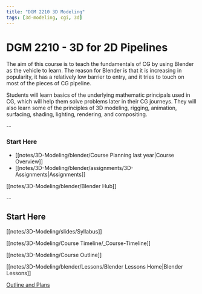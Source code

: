 ```yaml
---
title: "DGM 2210 3D Modeling"
tags: [3d-modeling, cgi, 3d]
---
```


# DGM 2210 - 3D for 2D Pipelines

The aim of this course is to teach the fundamentals of CG by using Blender as the vehicle to learn. The reason for Blender is that it is increasing in popularity, it has a relatively low barrier to entry, and it tries to touch on most of the pieces of CG pipeline.

Students will learn basics of the underlying mathematic principals used in CG, which will help them solve problems later in their CG journeys. They will also learn some of the principles of 3D modeling, rigging, animation, surfacing, shading, lighting, rendering, and compositing.

--
### Start Here
- [[notes/3D-Modeling/blender/Course Planning last year|Course Overview]]
- [[notes/3D-Modeling/blender/assignments/3D-Assignments|Assignments]]

[[notes/3D-Modeling/blender/Blender Hub]]

--

## Start Here
[[notes/3D-Modeling/slides/Syllabus]]


[[notes/3D-Modeling/Course Timeline/_Course-Timeline]]


[[notes/3D-Modeling/Course Outline]]


[[notes/3D-Modeling/blender/Lessons/Blender Lessons Home|Blender Lessons]]

[Outline and Plans](blendercourse/coursevault/_index.md)

